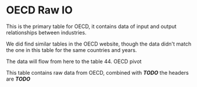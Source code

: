 # OECD Raw IO

This is the primary table for OECD, it contains data of input and output relationships between industries.

We did find similar tables in the OECD website, though the data didn't match the one in this table for the same countries and years.

The data will flow from here to the table 44. OECD pivot

This table contains raw data from OECD,
combined with ***TODO***
the headers are ***TODO***
